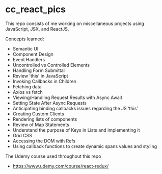 # cc_react_pics

This repo consists of me working on miscellaneous projects using JavaScript, JSX, and ReactJS.

Concepts learned:

-   Semantic UI
-   Component Design
-   Event Handlers
-   Uncontrolled vs Controlled Elements
-   Handling Form Submittal
-   Review 'this' in JavaScript
-   Invoking Callbacks in Children
-   Fetching data
-   Axios vs fetch
-   Viewing/Handling Request Results with Async Await
-   Setting State After Async Requests
-   Anticipating binding callbacks issues regarding the JS ‘this’
-   Creating Custom Clients
-   Rendering lists of components
-   Review of Map Statements
-   Understand the purpose of Keys in Lists and implementing it
-   Grid CSS
-   Accessing the DOM with Refs
-   Using callback functions to create dynamic spans values and styling

The Udemy course used throughout this repo

-   https://www.udemy.com/course/react-redux/
